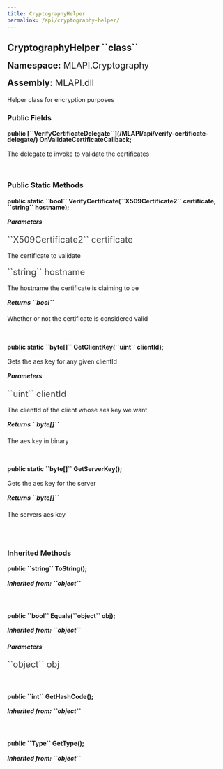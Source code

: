 ```yaml
---
title: CryptographyHelper
permalink: /api/cryptography-helper/
---
```


<div style="line-height: 1;">
	<h2 markdown="1">CryptographyHelper ``class``</h2>
	<p style="font-size: 20px;"><b>Namespace:</b> MLAPI.Cryptography</p>
	<p style="font-size: 20px;"><b>Assembly:</b> MLAPI.dll</p>
</div>
<p>Helper class for encryption purposes</p>

<div>
	<h3 markdown="1">Public Fields</h3>
	<div style="line-height: 1;">
		<h4 markdown="1"><b>public [``VerifyCertificateDelegate``](/MLAPI/api/verify-certificate-delegate/) OnValidateCertificateCallback;</b></h4>
		<p>The delegate to invoke to validate the certificates</p>
	</div>
</div>
<br>
<div>
	<h3 markdown="1">Public Static Methods</h3>
	<div style="line-height: 1;">
		<h4 markdown="1"><b>public static ``bool`` VerifyCertificate(``X509Certificate2`` certificate, ``string`` hostname);</b></h4>
		<p></p>
		<h5><b>Parameters</b></h5>
		<div>
			<p style="font-size: 20px; color: #444;" markdown="1">``X509Certificate2`` certificate</p>
			<p>The certificate to validate</p>
		</div>
		<div>
			<p style="font-size: 20px; color: #444;" markdown="1">``string`` hostname</p>
			<p>The hostname the certificate is claiming to be</p>
		</div>
		<h5 markdown="1"><b>Returns ``bool``</b></h5>
		<div>
			<p>Whether or not the certificate is considered valid</p>
		</div>
	</div>
	<br>
	<div style="line-height: 1;">
		<h4 markdown="1"><b>public static ``byte[]`` GetClientKey(``uint`` clientId);</b></h4>
		<p>Gets the aes key for any given clientId</p>
		<h5><b>Parameters</b></h5>
		<div>
			<p style="font-size: 20px; color: #444;" markdown="1">``uint`` clientId</p>
			<p>The clientId of the client whose aes key we want</p>
		</div>
		<h5 markdown="1"><b>Returns ``byte[]``</b></h5>
		<div>
			<p>The aes key in binary</p>
		</div>
	</div>
	<br>
	<div style="line-height: 1;">
		<h4 markdown="1"><b>public static ``byte[]`` GetServerKey();</b></h4>
		<p>Gets the aes key for the server</p>
		<h5 markdown="1"><b>Returns ``byte[]``</b></h5>
		<div>
			<p>The servers aes key</p>
		</div>
	</div>
	<br>
</div>
<br>
<div>
	<h3 markdown="1">Inherited Methods</h3>
	<div style="line-height: 1;">
		<h4 markdown="1"><b>public ``string`` ToString();</b></h4>
		<h5 markdown="1">Inherited from: ``object``</h5>
	</div>
	<br>
	<div style="line-height: 1;">
		<h4 markdown="1"><b>public ``bool`` Equals(``object`` obj);</b></h4>
		<h5 markdown="1">Inherited from: ``object``</h5>
		<h5><b>Parameters</b></h5>
		<div>
			<p style="font-size: 20px; color: #444;" markdown="1">``object`` obj</p>
		</div>
	</div>
	<br>
	<div style="line-height: 1;">
		<h4 markdown="1"><b>public ``int`` GetHashCode();</b></h4>
		<h5 markdown="1">Inherited from: ``object``</h5>
	</div>
	<br>
	<div style="line-height: 1;">
		<h4 markdown="1"><b>public ``Type`` GetType();</b></h4>
		<h5 markdown="1">Inherited from: ``object``</h5>
	</div>
</div>
<br>
